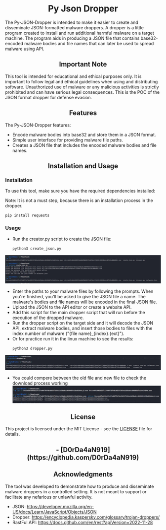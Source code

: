 <h1 align="center">Py Json Dropper</h1>
The Py-JSON-Dropper is intended to make it easier to create and disseminate JSON-formatted malware droppers. A dropper is a little program created to install and run additional harmful malware on a target machine. The program aids in producing a JSON file that contains base32-encoded malware bodies and file names that can later be used to spread malware using API.

<h2 align="center">Important Note</h2>
This tool is intended for educational and ethical purposes only. It is important to follow legal and ethical guidelines when using and distributing software. Unauthorized use of malware or any malicious activities is strictly prohibited and can have serious legal consequences.
This is the POC of the JSON format dropper for defense evasion.

<h2 align="center"">Features</h2>

The Py-JSON-Dropper features:
- Encode malware bodies into base32 and store them in a JSON format.
- Simple user interface for providing malware file paths.
- Creates a JSON file that includes the encoded malware bodies and file names.

<h2 align="center"">Installation and Usage</h2>

<h3>Installation</h3>
To use this tool, make sure you have the required dependencies installed:

Note: It is not a must step, because there is an installation process in the dropper.

  ```shell
  pip install requests
  ```
  
<h3>Usage</h3>

- Run the creator.py script to create the JSON file:
  ```shell
  python3 create_json.py
  ```
![creator process](pics/create_json_process.jpg)
- Enter the paths to your malware files by following the prompts. When you're finished, you'll be asked to give the JSON file a name. The malware's bodies and file names will be encoded in the final JSON file.
- Upload the JSON to the API editor or create a website API.
- Add this script for the main dropper script that will run before the execution of the dropped malware.
- Run the dropper script on the target side and it will decode the JSON API, extract malware bodies, and insert those bodies to files with the index number of malware ("{file name}_{index}.{ext}").
- Or for practice run it in the linux machine to see the results:
  ```shell
  python3 dropper.py
  ```

![creator process](pics/dropper_process.jpg)

- You could compere between the old file and new file to check the download process working
![creator process](pics/compere.jpg)

<h2 align="center"">License</h2>

This project is licensed under the MIT License - see the [LICENSE](LICENSE) file for details.

<h2 align="center"Author</h2>
- [D0rDa4aN919](https://github.com/D0rDa4aN919)

<h2 align="center">Acknowledgments</h2>
The tool was developed to demonstrate how to produce and disseminate malware droppers in a controlled setting. It is not meant to support or facilitate any nefarious or unlawful activity.

- JSON: https://developer.mozilla.org/en-US/docs/Learn/JavaScript/Objects/JSON
- Dropper: https://encyclopedia.kaspersky.com/glossary/trojan-droppers/
- RastFul API: https://docs.github.com/en/rest?apiVersion=2022-11-28
